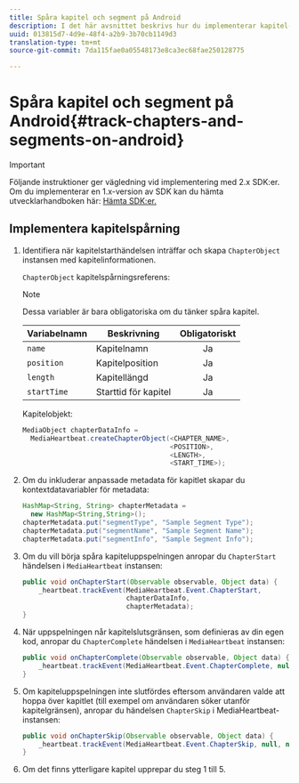 ```yaml
---
title: Spåra kapitel och segment på Android
description: I det här avsnittet beskrivs hur du implementerar kapitel- och segmentspårning med Media SDK på Android.
uuid: 013815d7-4d9e-48f4-a2b9-3b70cb1149d3
translation-type: tm+mt
source-git-commit: 7da115fae0a05548173e8ca3ec68fae250128775

---
```



# Spåra kapitel och segment på Android{#track-chapters-and-segments-on-android}

>[!IMPORTANT]
>
>Följande instruktioner ger vägledning vid implementering med 2.x SDK:er. Om du implementerar en 1.x-version av SDK kan du hämta utvecklarhandboken här: [Hämta SDK:er.](/help/sdk-implement/download-sdks.md)

## Implementera kapitelspårning

1. Identifiera när kapitelstarthändelsen inträffar och skapa `ChapterObject` instansen med kapitelinformationen.

   `ChapterObject` kapitelspårningsreferens:

   >[!NOTE]
   >
   >Dessa variabler är bara obligatoriska om du tänker spåra kapitel.

   | Variabelnamn | Beskrivning | Obligatoriskt |
   | --- | --- | :---: |
   | `name` | Kapitelnamn | Ja |
   | `position` | Kapitelposition | Ja |
   | `length` | Kapitellängd | Ja |
   | `startTime` | Starttid för kapitel | Ja |

   Kapitelobjekt:

   ```java
   MediaObject chapterDataInfo =  
     MediaHeartbeat.createChapterObject(<CHAPTER_NAME>,  
                                        <POSITION>,  
                                        <LENGTH>,  
                                        <START_TIME>);
   ```

1. Om du inkluderar anpassade metadata för kapitlet skapar du kontextdatavariabler för metadata:

   ```java
   HashMap<String, String> chapterMetadata =  
     new HashMap<String,String>(); 
   chapterMetadata.put("segmentType", "Sample Segment Type"); 
   chapterMetadata.put("segmentName", "Sample Segment Name"); 
   chapterMetadata.put("segmentInfo", "Sample Segment Info");
   ```

1. Om du vill börja spåra kapiteluppspelningen anropar du `ChapterStart` händelsen i `MediaHeartbeat` instansen:

   ```java
   public void onChapterStart(Observable observable, Object data) {  
       _heartbeat.trackEvent(MediaHeartbeat.Event.ChapterStart,  
                             chapterDataInfo,  
                             chapterMetadata); 
   }
   ```

1. När uppspelningen når kapitelslutsgränsen, som definieras av din egen kod, anropar du `ChapterComplete` händelsen i `MediaHeartbeat` instansen:

   ```java
   public void onChapterComplete(Observable observable, Object data) {  
       _heartbeat.trackEvent(MediaHeartbeat.Event.ChapterComplete, null, null); 
   }
   ```

1. Om kapiteluppspelningen inte slutfördes eftersom användaren valde att hoppa över kapitlet (till exempel om användaren söker utanför kapitelgränsen), anropar du händelsen `ChapterSkip` i MediaHeartbeat-instansen:

   ```java
   public void onChapterSkip(Observable observable, Object data) {  
       _heartbeat.trackEvent(MediaHeartbeat.Event.ChapterSkip, null, null); 
   }
   ```

1. Om det finns ytterligare kapitel upprepar du steg 1 till 5.

